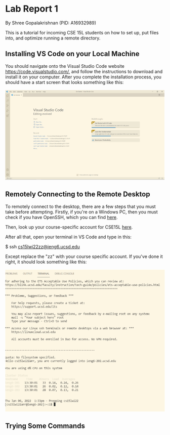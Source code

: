 # **Lab Report 1**
By Shree Gopalakrishnan (PID: A16932989)

This is a tutorial for incoming CSE 15L students on how to set up, put files into, and optimize running a remote directory.

## Installing VS Code on your Local Machine
You should navigate onto the Visual Studio Code website https://code.visualstudio.com/, and follow the instructions to download and install it on your computer. After you complete the installation process, you should have a start screen that looks something like this:

![Installing VS CODE](Installing_Vs_Code_LabR1.PNG)

## Remotely Connecting to the Remote Desktop
To remotely connect to the desktop, there are a few steps that you must take before attempting. Firstly, if you're on a Windows PC, then you must check if you have OpenSSH, which you can find
[here](https://docs.microsoft.com/en-us/windows-server/administration/openssh/openssh_install_firstuse). 

Then, look up your course-specific account for CSE15L [here](https://sdacs.ucsd.edu/~icc/index.php). 

After all that, open your terminal in VS Code and type in this:

$ ssh cs15lwi22zz@ieng6.ucsd.edu

Except replace the "zz" with your course specific account. If you've done it right, it should look something like this:

![Remotely Connecting](Remotely_Connecting_LabR1.PNG)

## Trying Some Commands







